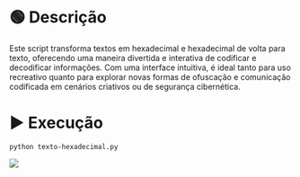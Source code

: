# 🟢 Descrição
Este script transforma textos em hexadecimal e hexadecimal de volta para texto, oferecendo uma maneira divertida e interativa de codificar e decodificar informações. Com uma interface intuitiva, é ideal tanto para uso recreativo quanto para explorar novas formas de ofuscação e comunicação codificada em cenários criativos ou de segurança cibernética.

# ▶ Execução
```
python texto-hexadecimal.py
```

![](https://www.100security.com.br/images/texto-hexadecimal.png)
